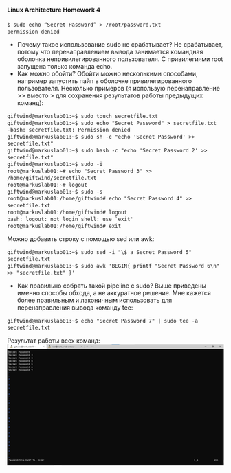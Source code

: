 #### Linux Architecture Homework 4
```
$ sudo echo “Secret Password” > /root/password.txt
permission denied
```

* Почему такое использование sudo не срабатывает?
Не срабатывает, потому что перенаправлением вывода занимается командная оболочка непривилегированного пользователя. С привилегиями root запущена только команда echo.
* Как можно обойти?
Обойти можно несколькими способами, например запустить пайп в оболочке привилегированного пользователя. Несколько примеров (я использую перенаправление >> вместо > для сохранения результатов работы предыдущих команд):

```
giftwind@markuslab01:~$ sudo touch secretfile.txt
giftwind@markuslab01:~$ sudo echo "Secret Password" > secretfile.txt
-bash: secretfile.txt: Permission denied
giftwind@markuslab01:~$ sudo sh -c "echo 'Secret Password' >> secretfile.txt"
giftwind@markuslab01:~$ sudo bash -c "echo 'Secret Password 2' >> secretfile.txt"
giftwind@markuslab01:~$ sudo -i
root@markuslab01:~# echo "Secret Password 3" >> /home/giftwind/secretfile.txt
root@markuslab01:~# logout
giftwind@markuslab01:~$ sudo -s
root@markuslab01:/home/giftwind# echo "Secret Password 4" >> secretfile.txt
root@markuslab01:/home/giftwind# logout
bash: logout: not login shell: use `exit'
root@markuslab01:/home/giftwind# exit
```

Можно добавить строку с помощью sed или awk:

```
giftwind@markuslab01:~$ sudo sed -i "\$ a Secret Password 5" secretfile.txt
giftwind@markuslab01:~$ sudo awk 'BEGIN{ printf "Secret Password 6\n" >> "secretfile.txt" }'
```

* Как правильно собрать такой pipeline с sudo?
Выше приведены именно способы обхода, а не аккуратное решение. Мне кажется более правильным и лаконичным использовать для перенаправления вывода команду tee:

```
giftwind@markuslab01:~$ echo "Secret Password 7" | sudo tee -a secretfile.txt
```

Результат работы всех команд:
![Result secretfile.txt](https://github.com/GiftWind/devopsschoolhomeworks/blob/master/linuxarch/hw4/finalresult.jpg)

